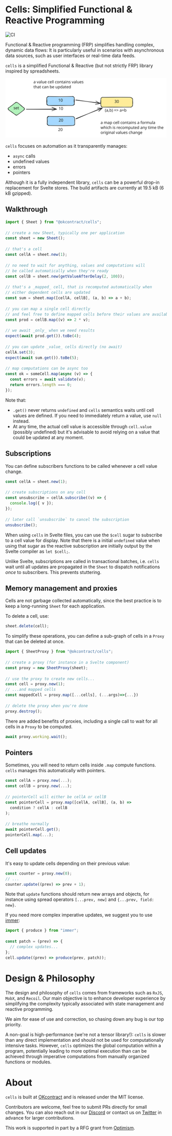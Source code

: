 # Cells: Simplified Functional & Reactive Programming

![CI](https://github.com/okcontract/cells/actions/workflows/main.yml/badge.svg)

Functional & Reactive programming (FRP) simplifies handling complex, dynamic
data flows: It is particularly useful in scenarios with asynchronous data
sources, such as user interfaces or real-time data feeds.

`cells` is a simplified Functional & Reactive (but not strictly FRP) library
inspired by spreadsheets.

![cells are either *values* or *functions*](./assets/cells.svg)

`cells` focuses on automation as it transparently manages:

- `async` calls
- undefined values
- errors
- pointers

Although it is a fully independent library, `cells` can be a powerful drop-in
replacement for Svelte stores. The build artifacts are currently at 19.5 kB (6
kB gzipped).

## Walkthrough

```typescript
import { Sheet } from "@okcontract/cells";

// create a new Sheet, typically one per application
const sheet = new Sheet();

// that's a cell
const cellA = sheet.new(1);

// no need to wait for anything, values and computations will
// be called automatically when they're ready
const cellB = sheet.new(getValueAfterDelay(2, 100));

// that's a _mapped_ cell, that is recomputed automatically when
// either dependent cells are updated
const sum = sheet.map([cellA, cellB], (a, b) => a + b);

// you can map a single cell directly
// and feel free to define mapped cells before their values are available
const prod = cellB.map((v) => 2 * v);

// we await _only_ when we need results
expect(await prod.get()).toBe(4);

// you can update _value_ cells directly (no await)
cellA.set(3);
expect(await sum.get()).toBe(5);

// map computations can be async too
const ok = someCell.map(async (v) => {
  const errors = await validate(v);
  return errors.length === 0;
});
```

Note that:

- `.get()` never returns `undefined` and `cells` semantics waits until cell
  values are defined. If you need to immediately return a value, use `null`
  instead.
- At any time, the actual cell value is accessible through `cell.value`
  (possibly undefined) but it's advisable to avoid relying on a value that
  could be updated at any moment.

## Subscriptions

You can define subscribers functions to be called whenever a cell value
change.

```ts
const cellA = sheet.new(1);

// create subscriptions on any cell
const unsubscribe = cellA.subscribe((v) => {
  console.log({ v });
});

// later call `unsubscribe` to cancel the subscription
unsubscribe();
```

When using `cells` in Svelte files, you can use the `$cell` sugar to subscribe
to a cell value for display. Note that there is a initial `undefined` value
when using that sugar as the reactive subscription are initially output by the
Svelte compiler as `let $cell;`.

Unlike Svelte, subscriptions are called in transactional batches, i.e. `cells`
wait until all updates are propagated in the `Sheet` to dispatch notifications
_once_ to subscribers. This prevents stuttering.

## Memory management and proxies

Cells are not garbage collected automatically, since the best practice is to
keep a long-running `Sheet` for each application.

To delete a cell, use:

```ts
sheet.delete(cell);
```

To simplify these operations, you can define a sub-graph of cells in a `Proxy`
that can be deleted at once.

```ts
import { SheetProxy } from "@okcontract/cells";

// create a proxy (for instance in a Svelte component)
const proxy = new SheetProxy(sheet);

// use the proxy to create new cells...
const cell = proxy.new(1);
// ...and mapped cells
const mappedCell = proxy.map([...cells], (...args)=>{...})

// delete the proxy when you're done
proxy.destroy();
```

There are added benefits of proxies, including a single call to wait for all
cells in a `Proxy` to be computed.

```ts
await proxy.working.wait();
```

## Pointers

Sometimes, you will need to return cells inside `.map` compute functions.
`cells` manages this automatically with pointers.

```ts
const cellA = proxy.new(...);
const cellB = proxy.new(...);

// pointerCell will either be cellA or cellB
const pointerCell = proxy.map([cellA, cellB], (a, b) =>
  condition ? cellA : cellB
);

// breathe normally
await pointerCell.get();
pointerCell.map(...);
```

## Cell updates

It's easy to update cells depending on their previous value:

```ts
const counter = proxy.new(0);
// ...
counter.update((prev) => prev + 1);
```

Note that `update` functions should return new arrays and objects, for
instance using spread operators `[...prev, new]` and `{...prev, field: new}`.

If you need more complex imperative updates, we suggest you to use
[immer](https://github.com/immerjs/immer):

```typescript
import { produce } from "immer";

const patch = (prev) => {
  // complex updates...
};
cell.update((prev) => produce(prev, patch));
```

# Design & Philosophy

The design and philosophy of `cells` comes from frameworks such as `RxJS`,
`MobX`, and `Recoil`. Our main objective is to enhance developer experience by
simplifying the complexity typically associated with state management and
reactive programming.

We aim for ease of use and correction, so chasing down any bug is our top
priority.

A non-goal is high-performance (we're not a tensor library!): `cells` is
slower than any direct implementation and should not be used for
computationally intensive tasks. However, `cells` optimizes the global
computation within a program, potentially leading to more optimal execution
than can be achieved through imperative computations from manually organized
functions or modules.

# About

`cells` is built at [OKcontract](https://okcontract.com) and is released under
the MIT license.

Contributors are welcome, feel free to submit PRs directly for small changes.
You can also reach out in our [Discord](https://discord.gg/Cun5aF7k) or
contact us on [Twitter](https://x.com/okcontract) in advance for larger
contributions.

This work is supported in part by a RFG grant from
[Optimism](https://optimism.io).
